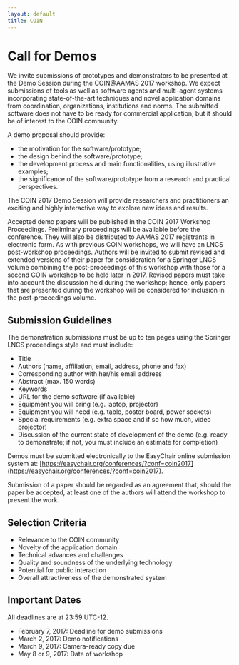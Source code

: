 ```yaml
---
layout: default
title: COIN
---
```


# Call for Demos

We invite submissions of prototypes and demonstrators to be presented at the Demo Session during the COIN@AAMAS 2017 workshop. We expect submissions of tools as well as software agents and multi-agent systems incorporating state-of-the-art techniques and novel application domains from coordination, organizations, institutions and norms. The submitted software does not have to be ready for commercial application, but it should be of interest to the COIN community.


A demo proposal should provide:

-   the motivation for the software/prototype;
-   the design behind the software/prototype;
-   the development process and main functionalities, using illustrative examples;
-   the significance of the software/prototype from a research and practical perspectives.


The COIN 2017 Demo Session will provide researchers and practitioners an exciting and highly interactive way to explore new ideas and results.


Accepted demo papers will be published in the COIN 2017 Workshop Proceedings. Preliminary proceedings will be available before the conference. They will also be distributed to AAMAS 2017 registrants in electronic form. As with previous COIN workshops, we will have an LNCS post-workshop proceedings. Authors will be invited to submit revised and extended versions of their paper for consideration for a Springer LNCS volume combining the post-proceedings of this workshop with those for a second COIN workshop to be held later in 2017. Revised papers must take into account the discussion held during the workshop; hence, only papers that are presented during the workshop will be considered for inclusion in the post-proceedings volume.

## Submission Guidelines


The demonstration submissions must be up to ten pages using the Springer LNCS proceedings style and must include:
-   Title
-   Authors (name, affiliation, email, address, phone and fax)
-   Corresponding author with her/his email address
-   Abstract (max. 150 words)
-   Keywords
-   URL for the demo software (if available)
-   Equipment you will bring (e.g. laptop, projector)
-   Equipment you will need (e.g. table, poster board, power sockets)
-   Special requirements (e.g. extra space and if so how much, video projector)
-   Discussion of the current state of development of the demo (e.g. ready to demonstrate; if not, you must include an estimate for completion)


Demos must be submitted electronically to the EasyChair online submission system at: [https://easychair.org/conferences/?conf=coin2017](https://easychair.org/conferences/?conf=coin2017).

Submission of a paper should be regarded as an agreement that, should the paper be accepted, at least one of the authors will attend the workshop to present the work.

## Selection Criteria


-   Relevance to the COIN community
-   Novelty of the application domain
-   Technical advances and challenges
-   Quality and soundness of the underlying technology
-   Potential for public interaction
-   Overall attractiveness of the demonstrated system


## Important Dates


All deadlines are at 23:59 UTC-12.


- February 7, 2017: Deadline for demo submissions
- March 2, 2017: Demo notifications
- March 9, 2017: Camera-ready copy due
- May 8 or 9, 2017: Date of workshop
